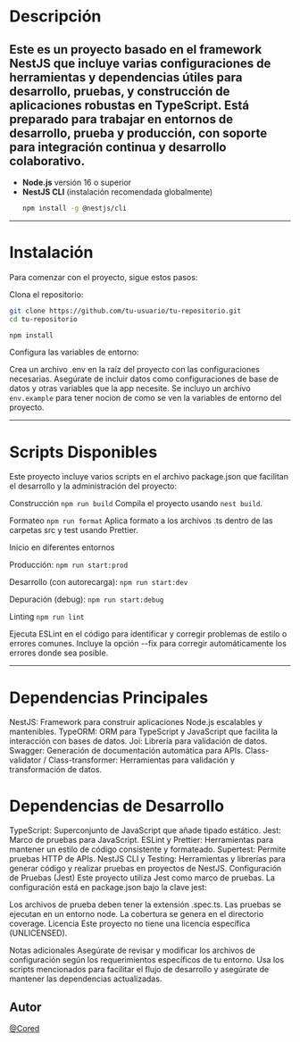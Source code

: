 # Descripción

## Este es un proyecto basado en el framework NestJS que incluye varias configuraciones de herramientas y dependencias útiles para desarrollo, pruebas, y construcción de aplicaciones robustas en TypeScript. Está preparado para trabajar en entornos de desarrollo, prueba y producción, con soporte para integración continua y desarrollo colaborativo.

- **Node.js** versión 16 o superior
- **NestJS CLI** (instalación recomendada globalmente)
  ```bash
  npm install -g @nestjs/cli
  ```

---

# Instalación

Para comenzar con el proyecto, sigue estos pasos:

Clona el repositorio:

```bash
git clone https://github.com/tu-usuario/tu-repositorio.git
cd tu-repositorio
```

```bash
npm install
```

Configura las variables de entorno:

Crea un archivo .env en la raíz del proyecto con las configuraciones necesarias.
Asegúrate de incluir datos como configuraciones de base de datos y otras variables que la app necesite. Se incluyo un archivo `env.example` para tener nocion de como se ven la variables de entorno del proyecto. 

---

# Scripts Disponibles

Este proyecto incluye varios scripts en el archivo package.json que facilitan el desarrollo y la administración del proyecto:

Construcción `npm run build`
Compila el proyecto usando `nest build`.

Formateo `npm run format`
Aplica formato a los archivos .ts dentro de las carpetas src y test usando Prettier.

Inicio en diferentes entornos

Producción:
`npm run start:prod`

Desarrollo (con autorecarga):
`npm run start:dev`

Depuración (debug):
`npm run start:debug`

Linting `npm run lint`

Ejecuta ESLint en el código para identificar y corregir problemas de estilo o errores comunes. Incluye la opción --fix para corregir automáticamente los errores donde sea posible.

---

# Dependencias Principales
NestJS: Framework para construir aplicaciones Node.js escalables y mantenibles.
TypeORM: ORM para TypeScript y JavaScript que facilita la interacción con bases de datos.
Joi: Librería para validación de datos.
Swagger: Generación de documentación automática para APIs.
Class-validator / Class-transformer: Herramientas para validación y transformación de datos.

# Dependencias de Desarrollo
TypeScript: Superconjunto de JavaScript que añade tipado estático.
Jest: Marco de pruebas para JavaScript.
ESLint y Prettier: Herramientas para mantener un estilo de código consistente y formateado.
Supertest: Permite pruebas HTTP de APIs.
NestJS CLI y Testing: Herramientas y librerías para generar código y realizar pruebas en proyectos de NestJS.
Configuración de Pruebas (Jest)
Este proyecto utiliza Jest como marco de pruebas. La configuración está en package.json bajo la clave jest:

Los archivos de prueba deben tener la extensión .spec.ts.
Las pruebas se ejecutan en un entorno node.
La cobertura se genera en el directorio coverage.
Licencia
Este proyecto no tiene una licencia específica (UNLICENSED).

Notas adicionales
Asegúrate de revisar y modificar los archivos de configuración según los requerimientos específicos de tu entorno. Usa los scripts mencionados para facilitar el flujo de desarrollo y asegúrate de mantener las dependencias actualizadas.

## Autor
 [@Cored](https://www.github.com/edsson12)
